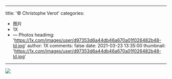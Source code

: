 
---
title: '© Christophe Verot'
categories: 
 - 图片
 - 1X
 - — Photos
headimg: 'https://1x.com/images/user/d97353d6a44db46a670a01f026482b48-ld.jpg'
author: 1X
comments: false
date: 2021-03-23 13:35:00
thumbnail: 'https://1x.com/images/user/d97353d6a44db46a670a01f026482b48-ld.jpg'
---

<div>   
<img src="https://1x.com/images/user/d97353d6a44db46a670a01f026482b48-ld.jpg" referrerpolicy="no-referrer">  
</div>
            